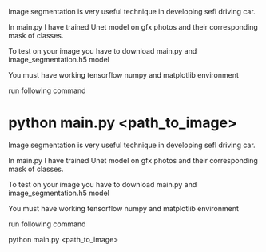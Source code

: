 
Image segmentation is very useful technique in developing sefl driving car.

In main.py I have trained Unet model on gfx photos and their corresponding mask of
classes.

To test on your image you have to download main.py and image_segmentation.h5 model

You must have working tensorflow numpy and matplotlib environment

run following command 

python main.py <path_to_image>
=======
Image segmentation is very useful technique in developing sefl driving car.

In main.py I have trained Unet model on gfx photos and their corresponding mask of
classes.

To test on your image you have to download main.py and image_segmentation.h5 model

You must have working tensorflow numpy and matplotlib environment

run following command 

python main.py <path_to_image>
